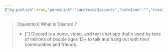 ```yaml
---
{"dg-publish":true,"permalink":"/android/discord/","noteIcon":"","created":"","updated":""}
---
```


> [!question] What is Discord ?
> - ["] Discord is a voice, video, and text chat app that's used by tens of millions of people ages 13+ to talk and hang out with their communities and friends.



